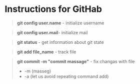 # Instructions for GitHab

>**git config user.name** - initialize username

>**git config user.mail**- initialize mail

>**git status** - get information about git state

>**git add file_name** - track file

>**git commit -m "commit massage"** - fix changas with file
> - -m (masseg)
> - -a (let us avoid repeating command add)
